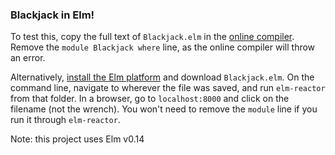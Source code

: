 ### Blackjack in Elm!

To test this, copy the full text of `Blackjack.elm` in the [online compiler](http://elm-lang.org/try). Remove the `module Blackjack where` line, as the online compiler will throw an error. 

Alternatively, [install the Elm platform](http://elm-lang.org/Install.elm) and download `Blackjack.elm`. On the command line, navigate to wherever the file was saved, and run `elm-reactor` from that folder. In a browser, go to `localhost:8000` and click on the filename (not the wrench). You won't need to remove the `module` line if you run it through `elm-reactor`.

Note: this project uses Elm v0.14